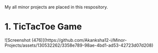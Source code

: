 My all minor projects are placed in this respository.
<br>
<h1>1. TicTacToe Game</h1>
![Screenshot (476)](https://github.com/Akanksha12-i/Minor-Projects/assets/130532262/3358e789-98ae-4bd1-ad53-42723d07d208)
